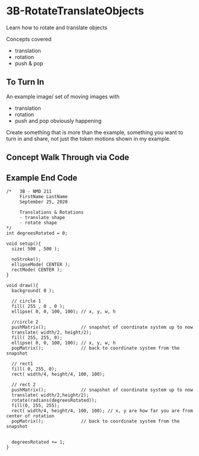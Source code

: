 # 3B-RotateTranslateObjects
Learn how to rotate and translate objects

Concepts covered
- translation
- rotation
- push & pop

## To Turn In
An example image/ set of moving images with
- translation
- rotation
- push and pop obviously happening

Create something that is more than the example, something you want to turn in and share, not just the token motions shown in my example. 
## Concept Walk Through via Code

## Example End Code
```processing
/*   3B - NMD 211 
     FirstName LastName
     September 25, 2020
     
     Translations & Rotations
     - translate shape
     - rotate shape
*/
int degreesRotated = 0;

void setup(){
  size( 500 , 500 );
  
  noStroke();
  ellipseMode( CENTER );
  rectMode( CENTER );
}

void draw(){
  background( 0 );
  
  // circle 1
  fill( 255 , 0 , 0 );
  ellipse( 0, 0, 100, 100); // x, y, w, h
  
  //circle 2
  pushMatrix();             // snapshot of coordinate system up to now
  translate( width/2, height/2);
  fill( 255, 255, 0);
  ellipse( 0, 0, 100, 100); // x, y, w, h
  popMatrix();              // back to coordinate system from the snapshot
  
  // rect1
  fill( 0, 255, 0);
  rect( width/4, height/4, 100, 100);
  
  // rect 2
  pushMatrix();             // snapshot of coordinate system up to now
  translate( width/2,height/2);
  rotate(radians(degreesRotated));
  fill(0, 255, 255);
  rect( width/4, height/4, 100, 100); // x, y are how far you are from center of rotation
  popMatrix();              // back to coordinate system from the snapshot


  degreesRotated += 1;
}
```
